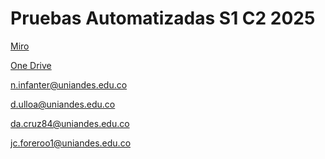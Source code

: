 # Pruebas Automatizadas S1 C2 2025

[Miro](https://miro.com/app/board/uXjVILWGnZw=/)

[One Drive](https://uniandes-my.sharepoint.com/:f:/r/personal/jc_foreroo1_uniandes_edu_co/Documents/Pruebas%20Automatizadas%20S1C2%202025?csf=1&web=1&e=ucyFOT])


n.infanter@uniandes.edu.co

d.ulloa@uniandes.edu.co

da.cruz84@uniandes.edu.co

jc.foreroo1@uniandes.edu.co
